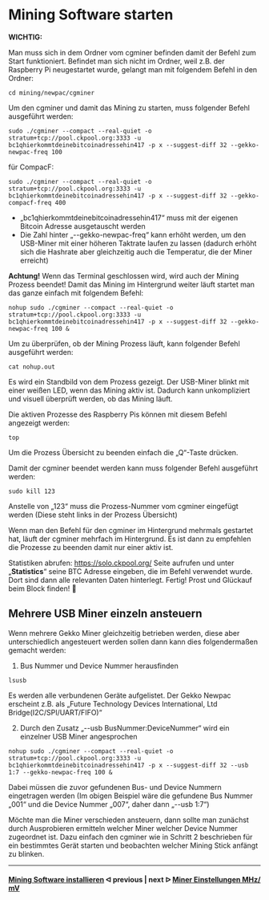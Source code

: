 # Mining Software starten

**WICHTIG:**

Man muss sich in dem Ordner vom cgminer befinden damit der Befehl zum Start funktioniert. Befindet man sich nicht im Ordner, weil z.B. der Raspberry Pi neugestartet wurde, gelangt man mit folgendem Befehl in den Ordner:
```
cd mining/newpac/cgminer
```
Um den cgminer und damit das Mining zu starten, muss folgender Befehl ausgeführt werden:
```
sudo ./cgminer --compact --real-quiet -o stratum+tcp://pool.ckpool.org:3333 -u bc1qhierkommtdeinebitcoinadressehin417 -p x --suggest-diff 32 --gekko-newpac-freq 100
```
für CompacF:
```
sudo ./cgminer --compact --real-quiet -o stratum+tcp://pool.ckpool.org:3333 -u bc1qhierkommtdeinebitcoinadressehin417 -p x --suggest-diff 32 --gekko-compacf-freq 400
```
- „bc1qhierkommtdeinebitcoinadressehin417“ muss mit der eigenen Bitcoin Adresse ausgetauscht werden
- Die Zahl hinter „--gekko-newpac-freq“ kann erhöht werden, um den USB-Miner mit einer höheren Taktrate laufen zu lassen (dadurch erhöht sich die Hashrate aber gleichzeitig auch die Temperatur, die der Miner erreicht)

**Achtung!** Wenn das Terminal geschlossen wird, wird auch der Mining Prozess beendet!
Damit das Mining im Hintergrund weiter läuft startet man das ganze einfach mit folgendem Befehl:
```
nohup sudo ./cgminer --compact --real-quiet -o stratum+tcp://pool.ckpool.org:3333 -u bc1qhierkommtdeinebitcoinadressehin417 -p x --suggest-diff 32 --gekko-newpac-freq 100 &
```
Um zu überprüfen, ob der Mining Prozess läuft, kann folgender Befehl ausgeführt werden:
```
cat nohup.out
```
Es wird ein Standbild von dem Prozess gezeigt.
Der USB-Miner blinkt mit einer weißen LED, wenn das Mining aktiv ist. Dadurch kann unkompliziert und visuell überprüft werden, ob das Mining läuft.

Die aktiven Prozesse des Raspberry Pis können mit diesem Befehl angezeigt werden:
```
top
```
Um die Prozess Übersicht zu beenden einfach die „Q“-Taste drücken.

Damit der cgminer beendet werden kann muss folgender Befehl ausgeführt werden:
```
sudo kill 123
```
Anstelle von „123“ muss die Prozess-Nummer vom cgminer eingefügt werden (Diese steht links in der Prozess Übersicht)

Wenn man den Befehl für den cgminer im Hintergrund mehrmals gestartet hat, läuft der cgminer mehrfach im Hintergrund. Es ist dann zu empfehlen die Prozesse zu beenden damit nur einer aktiv ist.

Statistiken abrufen:
https://solo.ckpool.org/
Seite aufrufen und unter „**Statistics**“ seine BTC Adresse eingeben, die im Befehl verwendet wurde. Dort sind dann alle relevanten Daten hinterlegt.
Fertig! Prost und Glückauf beim Block finden! 👷

## Mehrere USB Miner einzeln ansteuern
Wenn mehrere Gekko Miner gleichzeitig betrieben werden, diese aber unterschiedlich angesteuert werden sollen dann kann dies folgendermaßen gemacht werden:
1.	Bus Nummer und Device Nummer herausfinden
```
lsusb
```
Es werden alle verbundenen Geräte aufgelistet. Der Gekko Newpac erscheint z.B. als „Future Technology Devices International, Ltd Bridge(I2C/SPI/UART/FIFO)“

2.	Durch den Zusatz „--usb BusNummer:DeviceNummer“ wird ein einzelner USB Miner angesprochen
```
nohup sudo ./cgminer --compact --real-quiet -o stratum+tcp://pool.ckpool.org:3333 -u bc1qhierkommtdeinebitcoinadressehin417 -p x --suggest-diff 32 --usb 1:7 --gekko-newpac-freq 100 &
```

Dabei müssen die zuvor gefundenen Bus- und Device Nummern eingetragen werden (Im obigen Beispiel wäre die gefundene Bus Nummer „001“ und die Device Nummer „007“, daher dann „--usb 1:7“)

Möchte man die Miner verschieden ansteuern, dann sollte man zunächst durch Ausprobieren ermitteln welcher Miner welcher Device Nummer zugeordnet ist. Dazu einfach den cgminer wie in Schritt 2 beschrieben für ein bestimmtes Gerät starten und beobachten welcher Mining Stick anfängt zu blinken.

---

####  [Mining Software installieren](/install_miner.md)  ᐊ  previous | next  ᐅ  [Miner Einstellungen MHz/ mV](/miner-settings.md)
